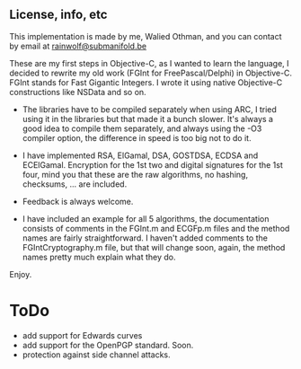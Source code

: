 License, info, etc
------------------
This implementation is made by me, Walied Othman, and you can contact by email at rainwolf@submanifold.be 

These are my first steps in Objective-C, as I wanted to learn the language, I decided to rewrite my 
old work (FGInt for FreePascal/Delphi) in Objective-C. FGInt stands for Fast Gigantic Integers. I 
wrote it using native Objective-C constructions like NSData and so on.

- The libraries have to be compiled separately when using ARC, I tried using it in the libraries but
that made it a bunch slower. It's always a good idea to compile them separately, and always using the
-O3 compiler option, the difference in speed is too big not to do it.

- I have implemented RSA, ElGamal, DSA, GOSTDSA, ECDSA and ECElGamal. Encryption for the 1st two and 
digital signatures for the 1st four, mind you that these are the raw algorithms, no hashing, checksums, 
... are included.

- Feedback is always welcome.

- I have included an example for all 5 algorithms, the documentation consists of comments in the FGInt.m
and ECGFp.m files and the method names are fairly straightforward. I haven't added comments to the 
FGIntCryptography.m file, but that will change soon, again, the method names pretty much explain what they do.

Enjoy.

ToDo
====
* add support for Edwards curves
* add support for the OpenPGP standard. Soon.
* protection against side channel attacks.
